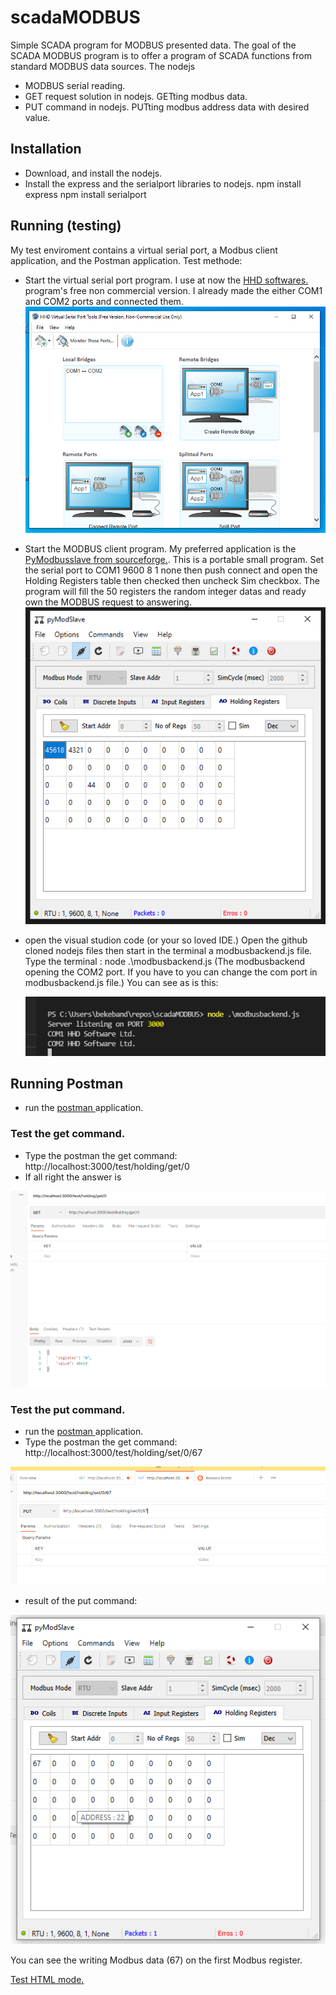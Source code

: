 
# scadaMODBUS 
Simple SCADA program for MODBUS presented data.
The goal of the SCADA MODBUS program is to offer a program of SCADA functions from standard MODBUS data sources. The nodejs 


- MODBUS serial reading.
- GET request solution in nodejs. GETting modbus data.
- PUT command in nodejs. PUTting modbus address data with desired value.

## Installation

- Download, and install the nodejs.
- Install the express and the serialport libraries to nodejs.
npm install express
npm install serialport

## Running (testing)
My test enviroment contains a virtual serial port, a Modbus client application, and the Postman application. 
Test methode:
- Start the virtual serial port program. I use at now the <a href="https://www.hhdsoftware.com/" target="_blank">HHD softwares.</a> program's free non commercial version. I already made the either COM1 and COM2 ports and connected them.
![HHD virtual port.](resources/HHD_virtual_port.png)

- Start the MODBUS client program. My preferred application is the <a href="https://sourceforge.net/projects/pymodslave/" target="_blank">PyModbusslave from sourceforge.</a>. This is a portable small program. Set the serial port to COM1 9600 8 1 none then push connect and open the Holding Registers table then checked then uncheck Sim checkbox. The program will fill the 50 registers the random integer datas and ready own the MODBUS request to answering.
![Modbus client holding registers.](resources/Modbus_client_holding_registers.png)

- open the visual studion code (or your so loved IDE.) Open the github cloned nodejs files then start in the terminal a modbusbackend.js file. Type the terminal :
node .\modbusbackend.js (The modbusbackend opening the COM2 port. If you have to you can change the com port in modbusbackend.js file.)
You can see as is this: <p>
![run modbusbackend.png.](resources/run_modbusbackend.png)

 ## Running Postman
- run the <a href="https://www.postman.com/" target="_blank"> postman </a> application.

### Test the get command.
- Type the postman the get command:
http://localhost:3000/test/holding/get/0
- If all right the answer is

![run modbusbackend.png.](resources/Postman_get_0.png)

### Test the put command. 
- run the <a href="https://www.postman.com/" target="_blank"> postman </a> application.
- Type the postman the get command:
http://localhost:3000/test/holding/set/0/67


![run modbusbackend.png.](resources/Postman_put.png)

- result of the put command:

![run modbusbackend.png.](resources/Modbus_client_put_result.png)

You can see the writing Modbus data (67) on the first Modbus register.

[Test HTML mode.](HTMLTest.md)







